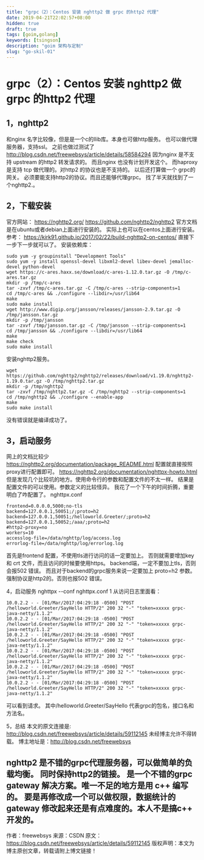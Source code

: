 ```yaml
---
title: "grpc（2）：Centos 安装 nghttp2 做 grpc 的http2 代理"
date: 2019-04-21T22:02:57+08:00
hidden: true
draft: true
tags: [goim,golang]
keywords: [tsingson]
description: "goim 架构与定制"
slug: "go-skil-01"
---
```





# grpc（2）：Centos 安装 nghttp2 做 grpc 的http2 代理

## 1，nghttp2
和nginx 名字比较像，但是是一个c的llib库。本身也可做http服务。 
也可以做代理服务器，支持ssl。 
之前也做过测试了 
http://blog.csdn.net/freewebsys/article/details/58584294 
因为nginx 是不支持 upstream 的http2 转发请求的。 
而且nginx 也没有计划开发这个。 
而haproxy 是支持 tcp 做代理的。对http2 的协议也是不支持的。 
以后还打算做一个 grpc的网关。 
必须要能支持http2的协议。而且还能够代理grpc。 
找了半天就找到了一个nghttp2.。

## 2，下载安装
官方网站： 
https://nghttp2.org/ 
https://github.com/nghttp2/nghttp2 
官方文档是在ubuntu或者debian上面进行安装的。 
实际上也可以在centos上面进行安装。 
参考： 
https://kirk91.github.io/2017/02/22/build-nghttp2-on-centos/ 
直接下一步下一步就可以了。 
安装依赖库：
```
sudo yum -y groupinstall "Development Tools"
sudo yum -y install openssl-devel libxml2-devel libev-devel jemalloc-devel python-devel
wget https://c-ares.haxx.se/download/c-ares-1.12.0.tar.gz -O /tmp/c-ares.tar.gz
mkdir -p /tmp/c-ares
tar -zxvf /tmp/c-ares.tar.gz -C /tmp/c-ares --strip-components=1
cd /tmp/c-ares && ./configure --libdir=/usr/lib64
make
sudo make install
wget http://www.digip.org/jansson/releases/jansson-2.9.tar.gz -O /tmp/jansson.tar.gz
mkdir -p /tmp/jansson
tar -zxvf /tmp/jansson.tar.gz -C /tmp/jansson --strip-components=1
cd /tmp/jansson && ./configure --libdir=/usr/lib64
make
make check
sudo make install
```
安装nghttp2服务。
```
wget https://github.com/nghttp2/nghttp2/releases/download/v1.19.0/nghttp2-1.19.0.tar.gz -O /tmp/nghttp2.tar.gz
mkdir -p /tmp/nghttp2
tar -zxvf /tmp/nghttp2.tar.gz -C /tmp/nghttp2 --strip-components=1
cd /tmp/nghttp2 && ./configure --enable-app
make
sudo make install
```
没有错误就是编译成功了。

## 3，启动服务
网上的文档比较少 
https://nghttp2.org/documentation/package_README.html 
配置就直接按照proxy进行配置即可。 
https://nghttp2.org/documentation/nghttpx-howto.html 
但是发现几个比较坑的地方。使用命令行的参数和配置文件的不太一样。 
结果是配置文件的可以使用。参数定义的比较怪异。 
我花了一个下午的时间折腾，重要明白了咋配置了。 
nghttpx.conf
```
frontend=0.0.0.0,5000;no-tls
backend=127.0.0.1,50051;/;proto=h2
backend=127.0.0.1,50051;/helloworld.Greeter/;proto=h2
backend=127.0.0.1,50052;/aaa/;proto=h2
#http2-proxy=no
workers=10
accesslog-file=/data/nghttp/log/access.log
errorlog-file=/data/nghttp/log/errorlog.log
```
首先是frontend 配置，不使用tls进行访问的话一定要加上。 
否则就需要增加key 和 crt 文件，而且访问的时候要使用https。 
backend端，一定不要加上tls，否则会报502 错误。 
而且对于backend的grpc服务来说一定要加上 proto=h2 参数。 
强制协议是http2的。否则也报502 错误。

4，启动服务
nghttpx --conf nghttpx.conf 
1
从访问日志里面看：
```
10.0.2.2 - - [01/Mar/2017:04:29:18 -0500] "POST /helloworld.Greeter/SayHello HTTP/2" 200 32 "-" "token=xxxxx grpc-java-netty/1.1.2"
10.0.2.2 - - [01/Mar/2017:04:29:18 -0500] "POST /helloworld.Greeter/SayHello HTTP/2" 200 32 "-" "token=xxxxx grpc-java-netty/1.1.2"
10.0.2.2 - - [01/Mar/2017:04:29:18 -0500] "POST /helloworld.Greeter/SayHello HTTP/2" 200 32 "-" "token=xxxxx grpc-java-netty/1.1.2"
10.0.2.2 - - [01/Mar/2017:04:29:18 -0500] "POST /helloworld.Greeter/SayHello HTTP/2" 200 32 "-" "token=xxxxx grpc-java-netty/1.1.2"
10.0.2.2 - - [01/Mar/2017:04:29:18 -0500] "POST /helloworld.Greeter/SayHello HTTP/2" 200 32 "-" "token=xxxxx grpc-java-netty/1.1.2"
10.0.2.2 - - [01/Mar/2017:04:29:18 -0500] "POST /helloworld.Greeter/SayHello HTTP/2" 200 32 "-" "token=xxxxx grpc-java-netty/1.1.2"
```
可以看到请求。 
其中/helloworld.Greeter/SayHello 代表grpc的包名，接口名和方法名。

5，总结
本文的原文连接是: http://blog.csdn.net/freewebsys/article/details/59112145 未经博主允许不得转载。 
博主地址是：http://blog.csdn.net/freewebsys

nghttp2 是不错的grpc代理服务器，可以做简单的负载均衡。 
同时保持http2的链接。 
是一个不错的grpc gateway 解决方案。唯一不足的地方是用 c++ 编写的。 
要是再修改成一个可以做权限，数据统计的gateway 修改起来还是有点难度的。本人不是搞c++ 开发的。
--------------------- 
作者：freewebsys 
来源：CSDN 
原文：https://blog.csdn.net/freewebsys/article/details/59112145 
版权声明：本文为博主原创文章，转载请附上博文链接！